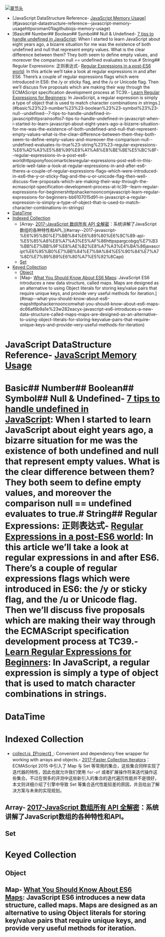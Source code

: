 [![章节头](https://parg.co/UGo)](https://parg.co/b4z) 
 - [JavaScript DataStructure Reference- [JavaScript Memory Usage](https://roman01la.github.io/js-memory-usage/)](#javascript-datastructure-reference--javascript-memory-usagehttpsroman01lagithubiojs-memory-usage)
- [Basic## Number## Boolean## Symbol## Null & Undefined- [7 tips to handle undefined in JavaScript](https://rainsoft.io/7-tips-to-handle-undefined-in-javascript/): When I started to learn JavaScript about eight years ago, a bizarre situation for me was the existence of both undefined and null that represent empty values. What is the clear difference between them? They both seem to define empty values, and moreover the comparison null == undefined evaluates to true.# String## Regular Expressions: 正则表达式- [Regular Expressions in a post-ES6 world](https://ponyfoo.com/articles/regular-expressions-post-es6): In this article we’ll take a look at regular expressions in and after ES6. There’s a couple of regular expressions flags which were introduced in ES6: the /y or sticky flag, and the /u or Unicode flag. Then we’ll discuss five proposals which are making their way through the ECMAScript specification development process at TC39.- [Learn Regular Expressions for Beginners](https://hackernoon.com/javascript-learn-regular-expressions-for-beginners-bb6107015d91): In JavaScript, a regular expression is simply a type of object that is used to match character combinations in strings.](#basic%23%23-number%23%23-boolean%23%23-symbol%23%23-null--undefined--7-tips-to-handle-undefined-in-javascripthttpsrainsoftio7-tips-to-handle-undefined-in-javascript-when-i-started-to-learn-javascript-about-eight-years-ago-a-bizarre-situation-for-me-was-the-existence-of-both-undefined-and-null-that-represent-empty-values-what-is-the-clear-difference-between-them-they-both-seem-to-define-empty-values-and-moreover-the-comparison-null--undefined-evaluates-to-true%23-string%23%23-regular-expressions-%E6%AD%A3%E5%88%99%E8%A1%A8%E8%BE%BE%E5%BC%8F--regular-expressions-in-a-post-es6-worldhttpsponyfoocomarticlesregular-expressions-post-es6-in-this-article-well-take-a-look-at-regular-expressions-in-and-after-es6-theres-a-couple-of-regular-expressions-flags-which-were-introduced-in-es6-the-y-or-sticky-flag-and-the-u-or-unicode-flag-then-well-discuss-five-proposals-which-are-making-their-way-through-the-ecmascript-specification-development-process-at-tc39--learn-regular-expressions-for-beginnershttpshackernooncomjavascript-learn-regular-expressions-for-beginners-bb6107015d91-in-javascript-a-regular-expression-is-simply-a-type-of-object-that-is-used-to-match-character-combinations-in-strings)
- [DataTime](#datatime)
- [Indexed Collection](#indexed-collection)
  * [Array- [2017-JavaScript 数组所有 API 全解密](https://parg.co/bgq)：系统讲解了JavaScript数组的各种特性和API。](#array--2017-javascript-%E6%95%B0%E7%BB%84%E6%89%80%E6%9C%89-api-%E5%85%A8%E8%A7%A3%E5%AF%86httpspargcobgq%E7%B3%BB%E7%BB%9F%E8%AE%B2%E8%A7%A3%E4%BA%86javascript%E6%95%B0%E7%BB%84%E7%9A%84%E5%90%84%E7%A7%8D%E7%89%B9%E6%80%A7%E5%92%8Capi)
  * [Set](#set)
- [Keyed Collection](#keyed-collection)
  * [Object](#object)
  * [Map- [What You Should Know About ES6 Maps](https://hackernoon.com/what-you-should-know-about-es6-maps-dc66af6b9a1e#.w282eacyx): JavaScript ES6 introduces a new data structure, called maps. Maps are designed as an alternative to using Object literals for storing key/value pairs that require unique keys, and provide very useful methods for iteration.](#map--what-you-should-know-about-es6-mapshttpshackernooncomwhat-you-should-know-about-es6-maps-dc66af6b9a1e%23w282eacyx-javascript-es6-introduces-a-new-data-structure-called-maps-maps-are-designed-as-an-alternative-to-using-object-literals-for-storing-keyvalue-pairs-that-require-unique-keys-and-provide-very-useful-methods-for-iteration) 


# JavaScript DataStructure Reference- [JavaScript Memory Usage](https://roman01la.github.io/js-memory-usage/)
# Basic## Number## Boolean## Symbol## Null & Undefined- [7 tips to handle undefined in JavaScript](https://rainsoft.io/7-tips-to-handle-undefined-in-javascript/): When I started to learn JavaScript about eight years ago, a bizarre situation for me was the existence of both undefined and null that represent empty values. What is the clear difference between them? They both seem to define empty values, and moreover the comparison null == undefined evaluates to true.# String## Regular Expressions: 正则表达式- [Regular Expressions in a post-ES6 world](https://ponyfoo.com/articles/regular-expressions-post-es6): In this article we’ll take a look at regular expressions in and after ES6. There’s a couple of regular expressions flags which were introduced in ES6: the /y or sticky flag, and the /u or Unicode flag. Then we’ll discuss five proposals which are making their way through the ECMAScript specification development process at TC39.- [Learn Regular Expressions for Beginners](https://hackernoon.com/javascript-learn-regular-expressions-for-beginners-bb6107015d91): In JavaScript, a regular expression is simply a type of object that is used to match character combinations in strings.

# DataTime
# Indexed Collection
- [collect.js【Project】](https://github.com/ecrmnn/collect.js): Convenient and dependency free wrapper for working with arrays and objects.- [2017-Faster Collection Iterators](http://benediktmeurer.de/2017/07/14/faster-collection-iterators/)：ECMAScript 2015 中引入了 Map 与 Set 等常用的集合，这些集合同样实现了迭代器的特性，因此也就允许我们使用 `for-of` 或者扩展操作符来迭代操作这些集合。不过在很多的评测中这些新引入的集合的迭代遍历性能并不是很好，本文则详细介绍了引擎中导致 Set 等集合迭代性能较差的原因，并且给出了解决方案与未来的实现规划。
## Array- [2017-JavaScript 数组所有 API 全解密](https://parg.co/bgq)：系统讲解了JavaScript数组的各种特性和API。
## Set
# Keyed Collection
## Object
## Map- [What You Should Know About ES6 Maps](https://hackernoon.com/what-you-should-know-about-es6-maps-dc66af6b9a1e#.w282eacyx): JavaScript ES6 introduces a new data structure, called maps. Maps are designed as an alternative to using Object literals for storing key/value pairs that require unique keys, and provide very useful methods for iteration.




